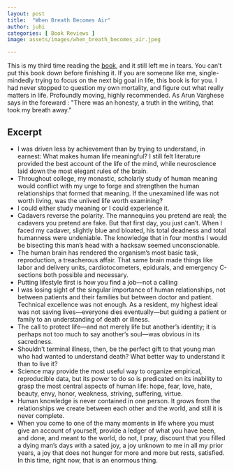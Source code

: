 ```yaml
---
layout: post
title:  "When Breath Becomes Air"
author: juhi
categories: [ Book Reviews ]
image: assets/images/when_breath_becomes_air.jpeg

---
```


This is my third time reading the [book](https://www.goodreads.com/book/show/25899336-when-breath-becomes-air), and it still left me in tears. You can’t put this book down before finishing it. 
If you are someone like me, single-mindedly trying to focus on the next big goal in life, this book is for you. 
I had never stopped to question my own mortality, and figure out what really matters in life. Profoundly moving, highly recommended. 
As Arun Varghese says in the foreward : "There was an honesty, a truth in the writing, that took my breath away."

## **Excerpt**

*   I was driven less by achievement than by trying to understand, in earnest: What makes human life meaningful? I still felt literature provided the best account of the life of the mind, while neuroscience laid down the most elegant rules of the brain.
*   Throughout college, my monastic, scholarly study of human meaning would conflict with my urge to forge and strengthen the human relationships that formed that meaning. If the unexamined life was not worth living, was the unlived life worth examining?
*   I could either study meaning or I could experience it.
*   Cadavers reverse the polarity. The mannequins you pretend are real; the cadavers you pretend are fake. But that first day, you just can’t. When I faced my cadaver, slightly blue and bloated, his total deadness and total humanness were undeniable. The knowledge that in four months I would be bisecting this man’s head with a hacksaw seemed unconscionable.
*   The human brain has rendered the organism’s most basic task, reproduction, a treacherous affair. That same brain made things like labor and delivery units, cardiotocometers, epidurals, and emergency C-sections both possible and necessary.
*   Putting lifestyle first is how you find a job—not a calling
*   I was losing sight of the singular importance of human relationships, not between patients and their families but between doctor and patient. Technical excellence was not enough. As a resident, my highest ideal was not saving lives—everyone dies eventually—but guiding a patient or family to an understanding of death or illness.
*   The call to protect life—and not merely life but another’s identity; it is perhaps not too much to say another’s soul—was obvious in its sacredness.
*   Shouldn’t terminal illness, then, be the perfect gift to that young man who had wanted to understand death? What better way to understand it than to live it?
*   Science may provide the most useful way to organize empirical, reproducible data, but its power to do so is predicated on its inability to grasp the most central aspects of human life: hope, fear, love, hate, beauty, envy, honor, weakness, striving, suffering, virtue.
*   Human knowledge is never contained in one person. It grows from the relationships we create between each other and the world, and still it is never complete.
*   When you come to one of the many moments in life where you must give an account of yourself, provide a ledger of what you have been, and done, and meant to the world, do not, I pray, discount that you filled a dying man’s days with a sated joy, a joy unknown to me in all my prior years, a joy that does not hunger for more and more but rests, satisfied. In this time, right now, that is an enormous thing.
